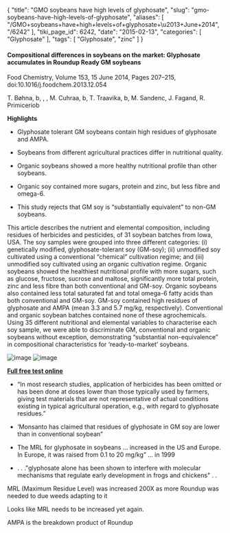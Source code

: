 {
    "title": "GMO soybeans have high levels of glyphosate",
    "slug": "gmo-soybeans-have-high-levels-of-glyphosate",
    "aliases": [
        "/GMO+soybeans+have+high+levels+of+glyphosate+\u2013+June+2014",
        "/6242"
    ],
    "tiki_page_id": 6242,
    "date": "2015-02-13",
    "categories": [
        "Glyphosate"
    ],
    "tags": [
        "Glyphosate",
        "zinc"
    ]
}


#### Compositional differences in soybeans on the market: Glyphosate accumulates in Roundup Ready GM soybeans

Food Chemistry, Volume 153, 15 June 2014, Pages 207–215,  doi:10.1016/j.foodchem.2013.12.054

T. Bøhna, b, , , M. Cuhraa, b, T. Traavika, b, M. Sandenc, J. Fagand, R. Primiceriob

 **Highlights** 

* Glyphosate tolerant GM soybeans contain high residues of glyphosate and AMPA.

* Soybeans from different agricultural practices differ in nutritional quality.

* Organic soybeans showed a more healthy nutritional profile than other soybeans.

* Organic soy contained more sugars, protein and zinc, but less fibre and omega-6.

* This study rejects that GM soy is “substantially equivalent” to non-GM soybeans.

This article describes the nutrient and elemental composition, including residues of herbicides and pesticides, of 31 soybean batches from Iowa, USA. The soy samples were grouped into three different categories: (i) genetically modified, glyphosate-tolerant soy (GM-soy); (ii) unmodified soy cultivated using a conventional “chemical” cultivation regime; and (iii) unmodified soy cultivated using an organic cultivation regime. Organic soybeans showed the healthiest nutritional profile with more sugars, such as glucose, fructose, sucrose and maltose, significantly more total protein, zinc and less fibre than both conventional and GM-soy. Organic soybeans also contained less total saturated fat and total omega-6 fatty acids than both conventional and GM-soy. GM-soy contained high residues of glyphosate and AMPA (mean 3.3 and 5.7 mg/kg, respectively). Conventional and organic soybean batches contained none of these agrochemicals. Using 35 different nutritional and elemental variables to characterise each soy sample, we were able to discriminate GM, conventional and organic soybeans without exception, demonstrating “substantial non-equivalence” in compositional characteristics for ‘ready-to-market’ soybeans.

<img src="https://d378j1rmrlek7x.cloudfront.net/attachments/jpeg/glyphosate-in-soy-beans.jpg" alt="image">
<img src="https://d378j1rmrlek7x.cloudfront.net/attachments/jpeg/gmo-soy-t3.jpg" alt="image">

 **[Full free test online](http://www.sciencedirect.com/science/article/pii/S0308814613019201)** 

* “In most research studies, application of herbicides has been omitted or has been done at doses lower than those typically used by farmers, giving test materials that are not representative of actual conditions existing in typical agricultural operation, e.g., with regard to glyphosate residues.”

* ‘Monsanto has claimed that residues of glyphosate in GM soy are lower than in conventional soybean”

* The MRL for glyphosate in soybeans … increased in the US and Europe. In Europe, it was raised from 0.1 to 20 mg/kg” … in 1999

* . . ."glyphosate alone has been shown to interfere with molecular mechanisms that regulate early development in frogs and chickens" . .

MRL (Maximum Residue Level) was increased 200X as more Roundup was needed to due weeds adapting to it

Looks like MRL needs to be increased yet again.

AMPA is the breakdown product of Roundup